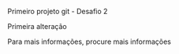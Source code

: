 Primeiro projeto git - Desafio 2


Primeira alteração

Para mais informações, procure mais informações
